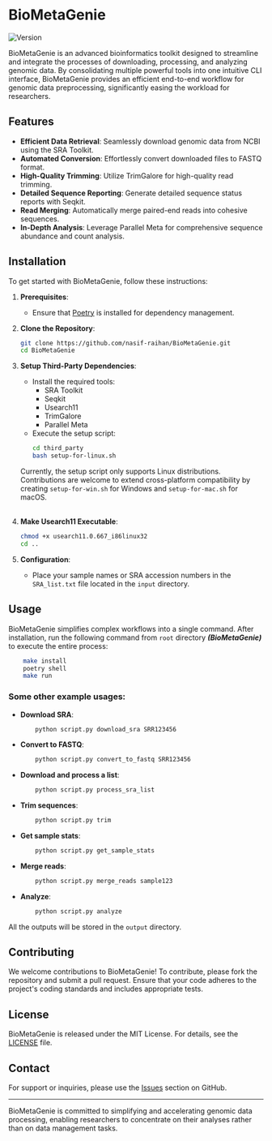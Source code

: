 # BioMetaGenie
![Version](https://img.shields.io/badge/Version-1.0-brightgreen)

BioMetaGenie is an advanced bioinformatics toolkit designed to streamline and integrate the processes of downloading, 
processing, and analyzing genomic data. By consolidating multiple powerful tools into one intuitive CLI interface, 
BioMetaGenie provides an efficient end-to-end workflow for genomic data preprocessing, significantly easing 
the workload for researchers.

## Features

- **Efficient Data Retrieval**: Seamlessly download genomic data from NCBI using the SRA Toolkit.
- **Automated Conversion**: Effortlessly convert downloaded files to FASTQ format.
- **High-Quality Trimming**: Utilize TrimGalore for high-quality read trimming.
- **Detailed Sequence Reporting**: Generate detailed sequence status reports with Seqkit.
- **Read Merging**: Automatically merge paired-end reads into cohesive sequences.
- **In-Depth Analysis**: Leverage Parallel Meta for comprehensive sequence abundance and count analysis.

## Installation

To get started with BioMetaGenie, follow these instructions:

1. **Prerequisites**:
   - Ensure that [Poetry](https://python-poetry.org/docs/#installation) is installed for dependency management.

2. **Clone the Repository**:
   ```bash
   git clone https://github.com/nasif-raihan/BioMetaGenie.git
   cd BioMetaGenie
   ```

3. **Setup Third-Party Dependencies**:
   - Install the required tools:
     - SRA Toolkit
     - Seqkit
     - Usearch11
     - TrimGalore
     - Parallel Meta
   - Execute the setup script:
     ```bash
     cd third_party
     bash setup-for-linux.sh
     ```
    Currently, the setup script only supports Linux distributions. Contributions are welcome to extend cross-platform 
    compatibility by creating `setup-for-win.sh` for Windows and `setup-for-mac.sh` for macOS. <br><br>
4. **Make Usearch11 Executable**:
   ```bash
   chmod +x usearch11.0.667_i86linux32
   cd ..
   ```

5. **Configuration**:
   - Place your sample names or SRA accession numbers in the `SRA_list.txt` file located in the `input` directory.

## Usage

BioMetaGenie simplifies complex workflows into a single command. 
After installation, run the following command from `root` directory _**(BioMetaGenie)**_ to execute the entire process:

```bash
    make install
    poetry shell
    make run
```

### Some other example usages:
- **Download SRA**: 
    ```bash
        python script.py download_sra SRR123456
    ```
- **Convert to FASTQ**: 
    ```bash
        python script.py convert_to_fastq SRR123456
    ```
- **Download and process a list**: 
    ```bash
        python script.py process_sra_list
    ```
- **Trim sequences**: 
    ```bash
        python script.py trim
    ```
- **Get sample stats**: 
    ```bash
        python script.py get_sample_stats
    ```
- **Merge reads**: 
    ```bash
        python script.py merge_reads sample123
    ```
- **Analyze**: 
    ```bash
        python script.py analyze
    ```

All the outputs will be stored in the `output` directory.

## Contributing

We welcome contributions to BioMetaGenie! To contribute, please fork the repository and submit a pull request. Ensure that your code adheres to the project's coding standards and includes appropriate tests.

## License

BioMetaGenie is released under the MIT License. For details, see the [LICENSE](LICENSE) file.

## Contact

For support or inquiries, please use the [Issues](https://github.com/nasif-raihan/BioMetaGenie/issues) section on GitHub.

---

BioMetaGenie is committed to simplifying and accelerating genomic data processing, enabling researchers to concentrate on their analyses rather than on data management tasks.


